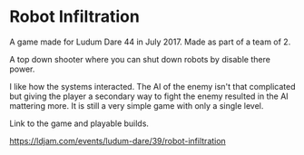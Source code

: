 # Robot Infiltration

A game made for Ludum Dare 44 in July 2017. Made as part of a team of 2.

A top down shooter where you can shut down robots by disable there power.

I like how the systems interacted. The AI of the enemy isn't that complicated but giving the player a secondary way to fight the enemy resulted in the AI mattering more. It is still a very simple game with only a single level.

Link to the game and playable builds. 

https://ldjam.com/events/ludum-dare/39/robot-infiltration
